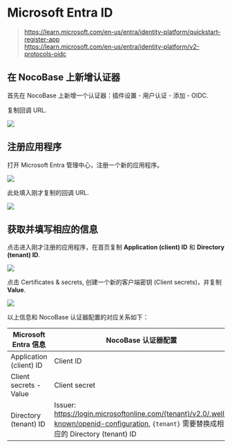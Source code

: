 # Microsoft Entra ID

> https://learn.microsoft.com/en-us/entra/identity-platform/quickstart-register-app  
> https://learn.microsoft.com/en-us/entra/identity-platform/v2-protocols-oidc

## 在 NocoBase 上新增认证器

首先在 NocoBase 上新增一个认证器：插件设置 - 用户认证 - 添加 - OIDC.

复制回调 URL.

![](https://static-docs.nocobase.com/202412021504114.png)

## 注册应用程序

打开 Microsoft Entra 管理中心，注册一个新的应用程序。

![](https://static-docs.nocobase.com/202412021506837.png)

此处填入刚才复制的回调 URL.

![](https://static-docs.nocobase.com/202412021520696.png)

## 获取并填写相应的信息

点击进入刚才注册的应用程序，在首页复制 **Application (client) ID** 和 **Directory (tenant) ID**.

![](https://static-docs.nocobase.com/202412021522063.png)

点击 Certificates & secrets, 创建一个新的客户端密钥 (Client secrets)，并复制 **Value**.

![](https://static-docs.nocobase.com/202412021522846.png)

以上信息和 NocoBase 认证器配置的对应关系如下：

| Microsoft Entra 信息    | NocoBase 认证器配置                                                                                                                              |
| ----------------------- | ------------------------------------------------------------------------------------------------------------------------------------------------ |
| Application (client) ID | Client ID                                                                                                                                        |
| Client secrets - Value  | Client secret                                                                                                                                    |
| Directory (tenant) ID   | Issuer:<br />https://login.microsoftonline.com/{tenant}/v2.0/.well-known/openid-configuration, `{tenant}` 需要替换成相应的 Directory (tenant) ID |
